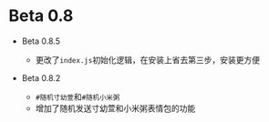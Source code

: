 # Beta 0.8
  * Beta 0.8.5
    * 更改了`index.js`初始化逻辑，在安装上省去第三步，安装更方便

  * Beta 0.8.2
    * `#随机寸幼萱`和`#随机小米粥`
    * 增加了随机发送寸幼萱和小米粥表情包的功能